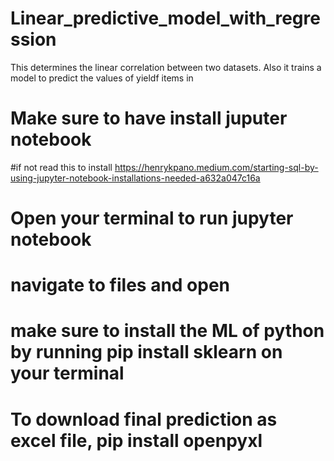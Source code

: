 # Linear_predictive_model_with_regression
This determines the linear correlation between two datasets. Also it trains a model to predict the values of yieldf items in 
# Make sure to have install juputer notebook
#if not read this to install https://henrykpano.medium.com/starting-sql-by-using-jupyter-notebook-installations-needed-a632a047c16a
# Open your terminal to run jupyter notebook
# navigate to files and open
# make sure to install the ML of python by running pip install sklearn on your terminal
# To download final prediction as excel file, pip install openpyxl
